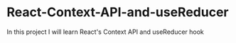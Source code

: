 # React-Context-API-and-useReducer
In this project I will learn React's Context API and useReducer hook
